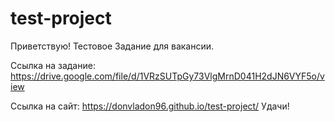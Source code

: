 # test-project
Приветствую!
Тестовое Задание для вакансии.

Ссылка на задание: https://drive.google.com/file/d/1VRzSUTpGy73VlgMrnD041H2dJN6VYF5o/view


Ссылка на сайт: https://donvladon96.github.io/test-project/
Удачи! 
